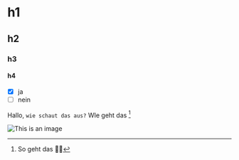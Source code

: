 # h1
## h2
### h3
#### h4
- [x] ja
- [ ] nein

Hallo, `wie schaut das aus?` WIe geht das [^so]

![This is an image]([https://myoctocat.com/assets/images/base-octocat.svg](https://images.pexels.com/photos/4108715/pexels-photo-4108715.jpeg?auto=compress&cs=tinysrgb&w=1260&h=750&dpr=1))

[^so]: So geht das 🚴‍♀️
